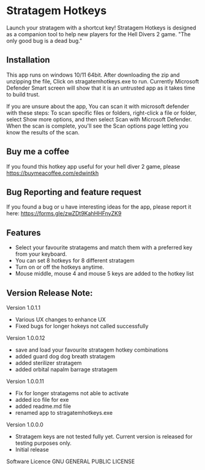 # Stratagem Hotkeys
Launch your stratagem with a shortcut key!
Stratagem Hotkeys is designed as a companion tool to help new players for the Hell Divers 2 game. "The only good bug is a dead bug."

## Installation

This app runs on windows 10/11 64bit.
After downloading the zip and unzipping the file, Click on stragatemhotkeys.exe to run.
Currently Microsoft Defender Smart screen will show that it is an untrusted app as it takes time to build trust. 

If you are unsure about the app, You can scan it with microsoft defender with these steps:
To scan specific files or folders, right-click a file or folder, 
select Show more options, 
and then select Scan with Microsoft Defender. 
When the scan is complete, 
you'll see the Scan options page letting you know the results of the scan.

## Buy me a coffee
If you found this hotkey app useful for your hell diver 2 game, please https://buymeacoffee.com/edwintkh 

## Bug Reporting and feature request
If you found a bug or u have interesting ideas for the app, please report it here: https://forms.gle/zwZDt9KahHHFnyZK9

## Features
- Select your favourite stratagems and match them with a preferred key from your keyboard. 
- You can set 8 hotkeys for 8 different stratagem
- Turn on or off the hotkeys anytime.
- Mouse middle, mouse 4 and mouse 5 keys are added to the hotkey list


## Version Release Note:
Version 1.0.1.1
- Various UX changes to enhance UX
- Fixed bugs for longer hokeys not called successfully

Version 1.0.0.12
- save and load your favourite stratagem hotkey combinations
- added guard dog dog breath stratagem
- added sterilizer stratagem
- added orbital napalm barrage stratagem

Version 1.0.0.11
- Fix for longer stratagems not able to activate
- added ico file for exe
- added readme.md file
- renamed app to stragatemhotkeys.exe

Version 1.0.0.0
- Stratagem keys are not tested fully yet. Current version is released for testing purposes only.
- Initial release

Software Licence
GNU GENERAL PUBLIC LICENSE



